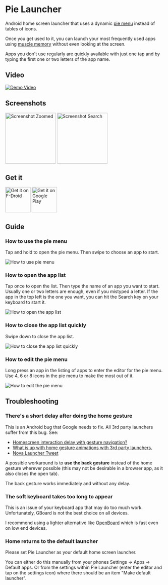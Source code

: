 # Pie Launcher

Android home screen launcher that uses a dynamic
[pie menu](https://en.wikipedia.org/wiki/Pie_menu)
instead of tables of icons.

Once you get used to it, you can launch your most frequently used apps
using [muscle memory](https://en.wikipedia.org/wiki/Muscle_memory) without
even looking at the screen.

Apps you don't use regularly are quickly available with just one tap and
by typing the first one or two letters of the app name.

## Video

[![Demo Video](http://img.youtube.com/vi/zg0h3s_yua8/0.jpg)](http://www.youtube.com/watch?v=zg0h3s_yua8)

## Screenshots

<img src="fastlane/metadata/android/en-US/images/phoneScreenshots/screencap-zoomed.png"
	alt="Screenshot Zoomed" width="160"/>
<img src="fastlane/metadata/android/en-US/images/phoneScreenshots/screencap-search.png"
	alt="Screenshot Search" width="160"/>

## Get it

<a href="https://f-droid.org/de/packages/de.markusfisch.android.pielauncher/"><img
	src="https://fdroid.gitlab.io/artwork/badge/get-it-on.png"
	alt="Get it on F-Droid" height="80"/></a> <a
	href="https://play.google.com/store/apps/details?id=de.markusfisch.android.pielauncher"><img
	src="https://play.google.com/intl/en_us/badges/images/generic/en_badge_web_generic.png"
	alt="Get it on Google Play" height="80"></a>

## Guide

### How to use the pie menu

Tap and hold to open the pie menu. Then swipe to choose an app to start.

![How to use pie menu](svg/guide_pie_menu.svg)

### How to open the app list

Tap once to open the list. Then type the name of an app you want to start.
Usually one or two letters are enough, even if you mistyped a letter.
If the app in the top left is the one you want, you can hit the Search
key on your keyboard to start it.

![How to open the app list](svg/guide_open_list.svg)

### How to close the app list quickly

Swipe down to close the app list.

![How to close the app list quickly](svg/guide_close_list.svg)

### How to edit the pie menu

Long press an app in the listing of apps to enter the editor for the pie menu.
Use 4, 6 or 8 icons in the pie menu to make the most out of it.

![How to edit the pie menu](svg/guide_edit_pie.svg)

## Troubleshooting

### There's a short delay after doing the home gesture

This is an Android bug that Google needs to fix.
All 3rd party launchers suffer from this bug. See:

* [Homescreen interaction delay with gesture navigation?](https://www.reddit.com/r/GooglePixel/comments/dp5x1i/homescreen_interaction_delay_with_gesture/)
* [What is up with home gesture animations with 3rd party launchers.](https://www.reddit.com/r/GooglePixel/comments/ecvbiv/what_is_up_with_home_gesture_animations_with_3rd/)
* [Nova Launcher Tweet](https://twitter.com/Nova_Launcher/status/1169295641538940930)

A possible workaround is to **use the back gesture** instead of the home
gesture wherever possible (this may not be desirable in a browser app,
as it also closes the open tab).

The back gesture works immediately and without any delay.

### The soft keyboard takes too long to appear

This is an issue of your keyboard app that may do too much work.
Unfortunately, GBoard is not the best choice on all devices.

I recommend using a lighter alternative like
[OpenBoard](https://f-droid.org/de/packages/org.dslul.openboard.inputmethod.latin/)
which is fast even on low end devices.

### Home returns to the default launcher

Please set Pie Launcher as your default home screen launcher.

You can either do this manually from your phones Settings → Apps → Default
apps. Or from the settings within Pie Launcher (enter the editor and tap on
the settings icon) where there should be an item "Make default launcher".
